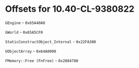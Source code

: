 # Offsets for 10.40-CL-9380822

`GEngine` - `0x65A40A0`

`GWorld` - `0x65A5CF0`

`StaticConstructObject_Internal` - `0x22FA300`

`UObjectArray` - `0x64A0090`

`FMemory::Free (FnFree)` - `0x2084780`
